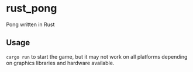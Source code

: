 # rust_pong
Pong written in Rust

## Usage
```cargo run``` to start the game, but it may not work on all platforms depending on graphics libraries and hardware available.
